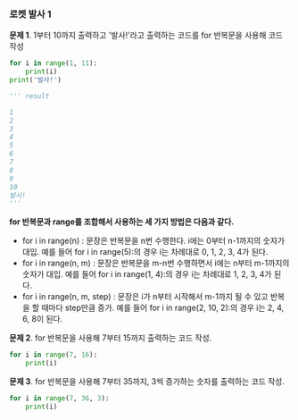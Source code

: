 ### 로켓 발사 1
**문제 1**. 1부터 10까지 출력하고 '발사!'라고 출력하는 코드를 for 반복문을 사용해 코드 작성
```py
for i in range(1, 11):
    print(i)
print('발사!')

''' result

1
2
3
4
5
6
7
8
9
10
발사!
'''
```
**for 반복문과 range를 조합해서 사용하는 세 가지 방법은 다음과 같다.**
- for i in range(n) : 문장은 반복문을 n번 수행한다. i에는 0부터 n\-1까지의 숫자가 대입. 예를 들어 for i in range(5):의 경우 i는 차례대로 0, 1, 2, 3, 4가 된다.
- for i in range(n, m) : 문장은 반복문을 m\-n번 수행하면서 i에는 n부터 m\-1까지의 숫자가 대입. 예를 들어 for i in range(1, 4):의 경우 i는 차례대로 1, 2, 3, 4가 된다.
- for i in range(n, m, step) : 문장은 i가 n부터 시작해서 m\-1까지 될 수 있고 반복을 할 때마다 step만큼 증가. 예를 들어 for i in range(2, 10, 2):의 경우 i는 2, 4, 6, 8이 된다.  

**문제 2**. for 반복문을 사용해 7부터 15까지 출력하는 코드 작성.
```py
for i in range(7, 16):
    print(i)
```
  
**문제 3**. for 반복문을 사용해 7부터 35까지, 3씩 증가하는 숫자를 출력하는 코드 작성.
```py
for i in range(7, 36, 3):
    print(i)
```